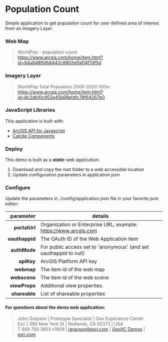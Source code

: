 # Population Count

Simple application to get population count for user defined area of interest from an Imagery Layer.

### Web Map
> WorldPop - population count\
> https://www.arcgis.com/home/item.html?id=64a648fbfb8442c8902effa114f7df5d

### Imagery Layer
> WorldPop Total Population 2000-2020 100m\
> https://www.arcgis.com/home/item.html?id=8c2db10c952e45b68efdfc78f64267b0


### JavaScript Libraries

This application is built with:
- [ArcGIS API for Javascript](https://developers.arcgis.com/javascript/latest/api-reference/)
- [Calcite Components](https://developers.arcgis.com/calcite-design-system/components/)

### Deploy

This demo is built as a _**static**_ web application.

1. Download and copy the root folder to a web accessible location
2. Update configuration parameters in application.json

### Configure

Update the parameters in ./config/application.json file in your favorite json editor:

|      parameter | details                                                           |
|---------------:|-------------------------------------------------------------------|
|  **portalUrl** | Organization or Enterprise URL; example: https://www.arcgis.com   |
| **oauthappid** | The OAuth ID of the Web Application item                          |
|   **authMode** | For public access set to 'anonymous' (and set oauthappid to null) |
|     **apiKey** | ArcGIS Platform API key                                           |
|     **webmap** | The item id of the web map                                        |
|   **webscene** | The item id of the web scene                                      |
|  **viewProps** | Additional view properties.                                       | 
|  **shareable** | List of shareable properties                                      |

#### For questions about the demo web application:

> John Grayson | Prototype Specialist | Geo Experience Center\
> Esri | 380 New York St | Redlands, CA 92373 | USA\
> T 909 793 2853 x1609 | [jgrayson@esri.com](mailto:jgrayson@esri.com) | [GeoXC Demos](https://geoxc.esri.com) | [esri.com](https://www.esri.com)

